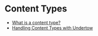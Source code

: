 # Content Types

* [What is a content type?](https://www.stubbornjava.com/posts/what-is-a-content-type)
* [Handling Content Types with Undertow](https://www.stubbornjava.com/posts/handling-content-types-with-undertow)
